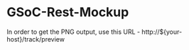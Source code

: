 # GSoC-Rest-Mockup
In order to get the PNG output, use this URL - http://${your-host}/track/preview 
